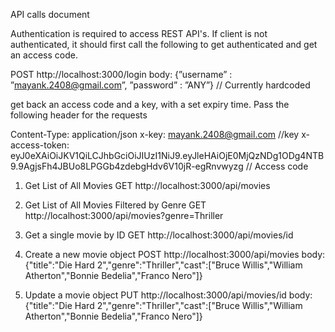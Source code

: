 API calls document

Authentication is required to access REST API's. If client is not authenticated, it should first call the following to get authenticated and get an access code.


POST http://localhost:3000/login
body: {”username” : ”mayank.2408@gmail.com”, ”password” : ”ANY”} // Currently hardcoded

get back an access code and a key, with a set expiry time.
Pass the following header for the requests

Content-Type: application/json
x-key: mayank.2408@gmail.com //key
x-access-token: eyJ0eXAiOiJKV1QiLCJhbGciOiJIUzI1NiJ9.eyJleHAiOjE0MjQzNDg1ODg4NTB9.9AgjsFh4JBUo8LPGGb4zdebgHdv6V10jR-egRnvwyzg // Access code

1. Get List of All Movies
GET http://localhost:3000/api/movies 

2. Get List of All Movies Filtered by Genre
GET http://localhost:3000/api/movies?genre=Thriller

3. Get a single movie by ID
GET http://localhost:3000/api/movies/id

4. Create a new movie object 
POST http://localhost:3000/api/movies
body: {"title":"Die Hard 2","genre":"Thriller","cast":["Bruce Willis","William Atherton","Bonnie Bedelia","Franco Nero"]}

5. Update a movie object
PUT http://localhost:3000/api/movies/id
body: {"title":"Die Hard 2","genre":"Thriller","cast":["Bruce Willis","William Atherton","Bonnie Bedelia","Franco Nero"]}

